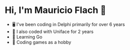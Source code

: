 # Hi, I'm Mauricio Flach 👋

- 🖥️ I've been coding in Delphi primarily for over 6 years  
- 🤖 I also coded with Uniface for 2 years  
- 📖 Learning Go  
- 👾 Coding games as a hobby  
